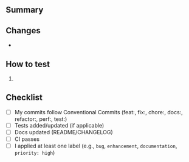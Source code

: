 ## Summary
<!-- What does this PR change and why? -->

## Changes
-

## How to test
1.

## Checklist
- [ ] My commits follow Conventional Commits (feat:, fix:, chore:, docs:, refactor:, perf:, test:)
- [ ] Tests added/updated (if applicable)
- [ ] Docs updated (README/CHANGELOG)
- [ ] CI passes
- [ ] I applied at least one label (e.g., `bug`, `enhancement`, `documentation`, `priority: high`)

<!-- Link issues like: Closes #123 -->
